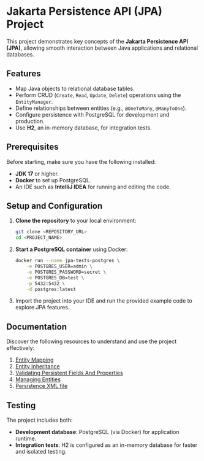 # Jakarta Persistence API (JPA) Project

This project demonstrates key concepts of the **Jakarta Persistence API (JPA)**, allowing smooth interaction between
Java applications and relational databases.

## Features

- Map Java objects to relational database tables.
- Perform CRUD (`Create`, `Read`, `Update`, `Delete`) operations using the `EntityManager`.
- Define relationships between entities (e.g., `@OneToMany`, `@ManyToOne`).
- Configure persistence with PostgreSQL for development and production.
- Use **H2**, an in-memory database, for integration tests.

## Prerequisites

Before starting, make sure you have the following installed:

- **JDK 17** or higher.
- **Docker** to set up PostgreSQL.
- An IDE such as **IntelliJ IDEA** for running and editing the code.

## Setup and Configuration

1. **Clone the repository** to your local environment:

   ```bash
   git clone <REPOSITORY_URL>
   cd <PROJECT_NAME>
   ```

2. **Start a PostgreSQL container** using Docker:

   ```bash
   docker run --name jpa-tests-postgres \
       -e POSTGRES_USER=admin \
       -e POSTGRES_PASSWORD=secret \
       -e POSTGRES_DB=test \
       -p 5432:5432 \
       -d postgres:latest
   ```

3. Import the project into your IDE and run the provided example code to explore JPA features.

## Documentation

Discover the following resources to understand and use the project effectively:

1. [Entity Mapping](docs/1-entity.md)
2. [Entity Inheritance](docs/2-entity-inheritance.md)
3. [Validating Persistent Fields And Properties](docs/3-validating-persistent-fields-and-properties.md)
4. [Managing Entities](docs/4-managing-entities.md)
5. [Persistence XML file](docs/5-persistence-xml-file.md)

## Testing

The project includes both:

- **Development database**: PostgreSQL (via Docker) for application runtime.
- **Integration tests**: H2 is configured as an in-memory database for faster and isolated testing.

